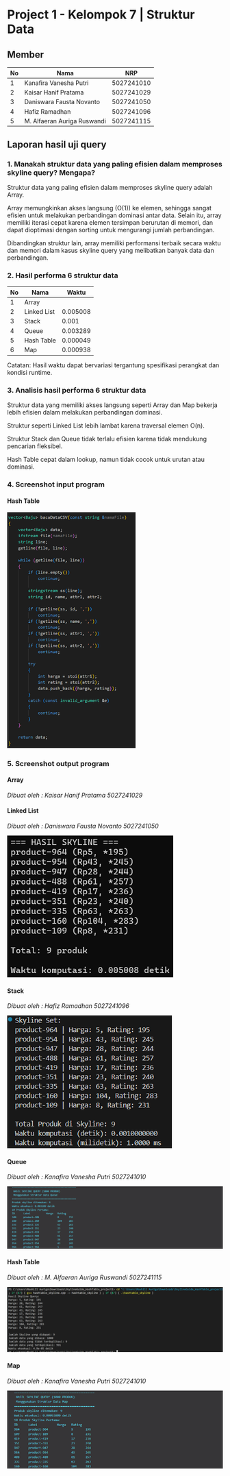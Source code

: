 # Project 1 - Kelompok 7 | Struktur Data

## Member

| No  | Nama                        | NRP        |
| --- | --------------------------- | ---------- |
| 1   | Kanafira Vanesha Putri      | 5027241010 |
| 2   | Kaisar Hanif Pratama        | 5027241029 |
| 3   | Daniswara Fausta Novanto    | 5027241050 |
| 4   | Hafiz Ramadhan              | 5027241096 |
| 5   | M. Alfaeran Auriga Ruswandi | 5027241115 |


## Laporan hasil uji query

### 1. Manakah struktur data yang paling efisien dalam memproses skyline query? Mengapa?
Struktur data yang paling efisien dalam memproses skyline query adalah Array.

Array memungkinkan akses langsung (O(1)) ke elemen, sehingga sangat efisien untuk melakukan perbandingan dominasi antar data. Selain itu, array memiliki iterasi cepat karena elemen tersimpan berurutan di memori, dan dapat dioptimasi dengan sorting untuk mengurangi jumlah perbandingan.

Dibandingkan struktur lain, array memiliki performansi terbaik secara waktu dan memori dalam kasus skyline query yang melibatkan banyak data dan perbandingan.


### 2. Hasil performa 6 struktur data

| No  | Nama                        |    Waktu    |
| --- | --------------------------- | ----------- |
| 1   | Array                       |             |
| 2   | Linked List                 |   0.005008  |
| 3   | Stack                       |   0.001     |
| 4   | Queue                       |   0.003289  |
| 5   | Hash Table                  |   0.000049  |
| 6   | Map                         |   0.000938  |

Catatan: Hasil waktu dapat bervariasi tergantung spesifikasi perangkat dan kondisi runtime.


### 3. Analisis hasil performa 6 struktur data
Struktur data yang memiliki akses langsung seperti Array dan Map bekerja lebih efisien dalam melakukan perbandingan dominasi.

Struktur seperti Linked List lebih lambat karena traversal elemen O(n).

Struktur Stack dan Queue tidak terlalu efisien karena tidak mendukung pencarian fleksibel.

Hash Table cepat dalam lookup, namun tidak cocok untuk urutan atau dominasi.


### 4. Screenshot input program

#### Hash Table

   <img src="assets/hashtable/ss_input_hashtable.png" width="300"/>


### 5. Screenshot output program

#### Array
*Dibuat oleh : Kaisar Hanif Pratama 5027241029*

#### Linked List
*Dibuat oleh : Daniswara Fausta Novanto 5027241050*

   ![](assets/linkedlist/linkedlist_skyline_output.png)

#### Stack
*Dibuat oleh : Hafiz Ramadhan 5027241096*

   ![](assets/stack/output_Skyline_Stack_.png)

#### Queue
*Dibuat oleh : Kanafira Vanesha Putri 5027241010*

   ![](assets/queue/output_skyline_queue.png)

#### Hash Table
*Dibuat oleh : M. Alfaeran Auriga Ruswandi 5027241115*

   ![](assets/hashtable/output_hashtable.png)

#### Map
*Dibuat oleh : Kanafira Vanesha Putri 5027241010*

   ![](assets/map/output_skyline_map.png)
   
